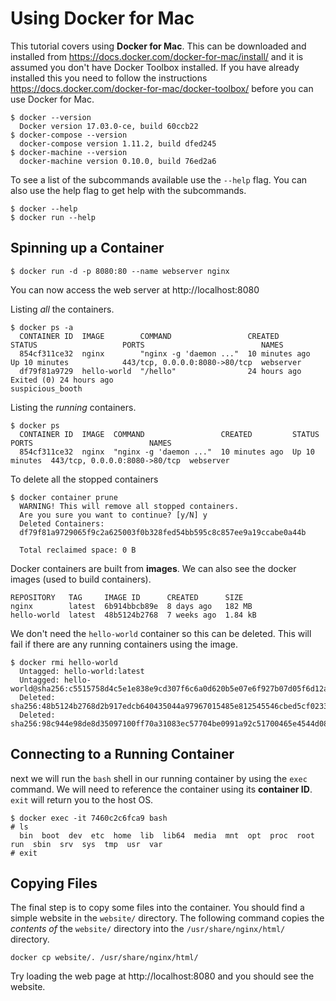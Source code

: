 
# Using Docker for Mac

This tutorial covers using **Docker for Mac**. This can be downloaded and installed from https://docs.docker.com/docker-for-mac/install/ and it is assumed you don't have Docker Toolbox installed. If you have already installed this you need to follow the instructions https://docs.docker.com/docker-for-mac/docker-toolbox/ before you can use Docker for Mac.

```
$ docker --version
  Docker version 17.03.0-ce, build 60ccb22
$ docker-compose --version
  docker-compose version 1.11.2, build dfed245
$ docker-machine --version
  docker-machine version 0.10.0, build 76ed2a6
```
To see a list of the subcommands available use the `--help` flag. You can also use the help flag to get help with the subcommands.
```
$ docker --help
$ docker run --help
```

## Spinning up a Container

```
$ docker run -d -p 8080:80 --name webserver nginx
```
You can now access the web server at http://localhost:8080

Listing _all_ the containers.
```
$ docker ps -a
  CONTAINER ID  IMAGE        COMMAND                 CREATED         STATUS                   PORTS                          NAMES
  854cf311ce32  nginx        "nginx -g 'daemon ..."  10 minutes ago  Up 10 minutes            443/tcp, 0.0.0.0:8080->80/tcp  webserver
  df79f81a9729  hello-world  "/hello"                24 hours ago    Exited (0) 24 hours ago                                 suspicious_booth
```

Listing the _running_ containers.
```
$ docker ps
  CONTAINER ID  IMAGE  COMMAND                 CREATED         STATUS         PORTS                          NAMES
  854cf311ce32  nginx  "nginx -g 'daemon ..."  10 minutes ago  Up 10 minutes  443/tcp, 0.0.0.0:8080->80/tcp  webserver
```
To delete all the stopped containers
```
$ docker container prune
  WARNING! This will remove all stopped containers.
  Are you sure you want to continue? [y/N] y
  Deleted Containers:
  df79f81a9729065f9c2a625003f0b328fed54bb595c8c857ee9a19ccabe0a44b

  Total reclaimed space: 0 B
```

Docker containers are built from **images**. We can also see the docker images (used to build containers).
```
REPOSITORY   TAG     IMAGE ID      CREATED      SIZE
nginx        latest  6b914bbcb89e  8 days ago   182 MB
hello-world  latest  48b5124b2768  7 weeks ago  1.84 kB
```
We don't need the `hello-world` container so this can be deleted. This will fail if there are any running containers using the image.
```
$ docker rmi hello-world
  Untagged: hello-world:latest
  Untagged: hello-world@sha256:c5515758d4c5e1e838e9cd307f6c6a0d620b5e07e6f927b07d05f6d12a1ac8d7
  Deleted: sha256:48b5124b2768d2b917edcb640435044a97967015485e812545546cbed5cf0233
  Deleted: sha256:98c944e98de8d35097100ff70a31083ec57704be0991a92c51700465e4544d08
```
## Connecting to a Running Container

next we will run the `bash` shell in our running container by using the `exec` command. We will need to reference the container using its **container ID**. `exit` will return you to the host OS.
```
$ docker exec -it 7460c2c6fca9 bash
# ls
  bin  boot  dev  etc  home  lib  lib64  media  mnt  opt  proc  root  run  sbin  srv  sys  tmp  usr  var
# exit
```

## Copying Files

The final step is to copy some files into the container. You should find a simple website in the `website/` directory. The following command copies the _contents of_ the `website/` directory into the `/usr/share/nginx/html/` directory.
```
docker cp website/. /usr/share/nginx/html/
```
Try loading the web page at http://localhost:8080 and you should see the website.
